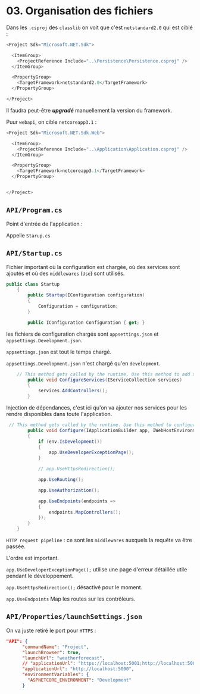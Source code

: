 # 03. Organisation des fichiers

Dans les `.csproj` des `classlib` on voit que c'est `netstandard2.0` qui est ciblé :

```csharp
<Project Sdk="Microsoft.NET.Sdk">

  <ItemGroup>
    <ProjectReference Include="..\Persistence\Persistence.csproj" />
  </ItemGroup>

  <PropertyGroup>
    <TargetFramework>netstandard2.0</TargetFramework>
  </PropertyGroup>

</Project>
```

Il faudra peut-être ***upgradé*** manuellement la version du framework.

Puur `webapi`, on cible `netcoreapp3.1` :

```csharp
<Project Sdk="Microsoft.NET.Sdk.Web">

  <ItemGroup>
    <ProjectReference Include="..\Application\Application.csproj" />
  </ItemGroup>

  <PropertyGroup>
    <TargetFramework>netcoreapp3.1</TargetFramework>
  </PropertyGroup>


</Project>
```

## `API/Program.cs`

Point d'entrée de l'application :

Appelle `Starup.cs`

## `API/Startup.cs`

Fichier important où la configuration est chargée, où des services sont ajoutés et où des `middlewares` (`Use`) sont utilisés.

```csharp
public class Startup
    {
        public Startup(IConfiguration configuration)
        {
            Configuration = configuration;
        }

        public IConfiguration Configuration { get; }
```

les fichiers de configuration chargés sont `appsettings.json` et `appsettings.Development.json`.

`appsettings.json` est tout le temps chargé.

`appsettings.Development.json` n'est chargé qu'en `development`.

```csharp
	// This method gets called by the runtime. Use this method to add services to the container.
        public void ConfigureServices(IServiceCollection services)
        {
            services.AddControllers();
        }
```

Injection de dépendances, c'est ici qu'on va ajouter nos services pour les rendre disponibles dans toute l'application.

```csharp
 // This method gets called by the runtime. Use this method to configure the HTTP request pipeline.
        public void Configure(IApplicationBuilder app, IWebHostEnvironment env)
        {
            if (env.IsDevelopment())
            {
                app.UseDeveloperExceptionPage();
            }

            // app.UseHttpsRedirection();

            app.UseRouting();

            app.UseAuthorization();

            app.UseEndpoints(endpoints =>
            {
                endpoints.MapControllers();
            });
        }
    }
```

`HTTP request pipeline` : ce sont les `middlewares` auxquels la requête va être passée.

L'ordre est important.

`app.UseDeveloperExceptionPage();` utilise une page d'erreur détaillée utile pendant le développement.

`app.UseHttpsRedirection();` désactivé pour le moment.

`app.UseEndpoints` Map les routes sur les contrôleurs.

## `API/Properties/launchSettings.json`

On va juste retiré le port pour `HTTPS` :

```json
"API": {
      "commandName": "Project",
      "launchBrowser": true,
      "launchUrl": "weatherforecast",
      // "applicationUrl": "https://localhost:5001;http://localhost:5000",
      "applicationUrl": "http://localhost:5000",
      "environmentVariables": {
        "ASPNETCORE_ENVIRONMENT": "Development"
      }
```

